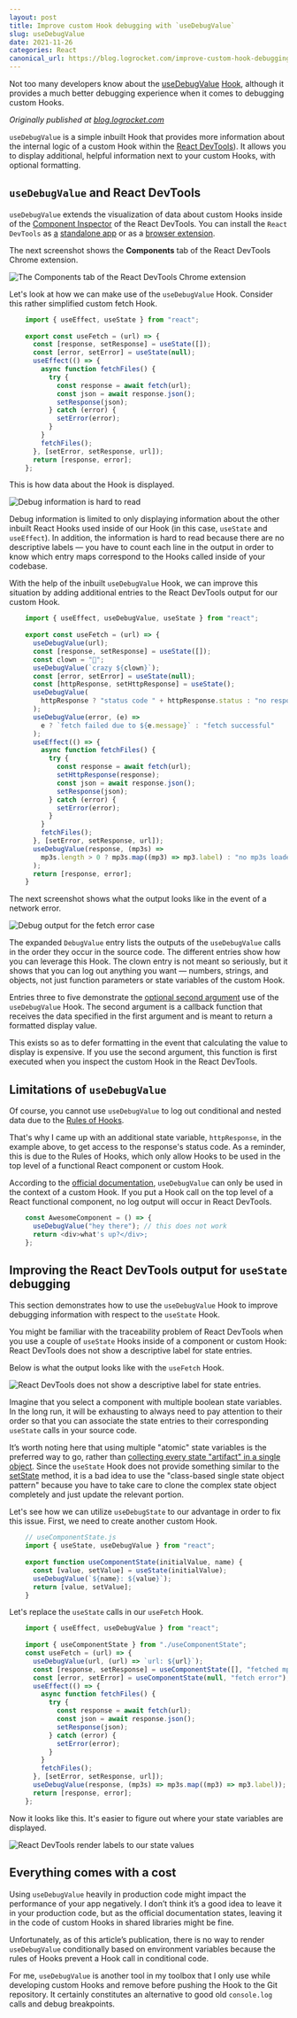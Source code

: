 ```yaml
---
layout: post
title: Improve custom Hook debugging with `useDebugValue`
slug: useDebugValue
date: 2021-11-26
categories: React
canonical_url: https://blog.logrocket.com/improve-custom-hook-debugging-with-usedebugvalue/
---
```


Not too many developers know about the [useDebugValue](https://reactjs.org/docs/hooks-reference.html#usedebugvalue) [Hook](https://reactjs.org/docs/hooks-reference.html#usedebugvalue), although it provides a much better debugging experience when it comes to debugging custom Hooks. 


_Originally published at [blog.logrocket.com](https://blog.logrocket.com/improve-custom-hook-debugging-with-usedebugvalue/)_

`useDebugValue` is a simple inbuilt Hook that provides more information about the internal logic of a custom Hook within the [React DevTools](https://blog.logrocket.com/debug-react-applications-with-the-new-react-devtools/)). It allows you to display additional, helpful information next to your custom Hooks, with optional formatting.

## `useDebugValue` and React DevTools 

`useDebugValue` extends the visualization of data about custom Hooks inside of the [Component Inspector](https://github.com/facebook/react/tree/main/packages/react-devtools#inspecting-component-instances) of the React DevTools. You can install the `React DevTools` as [a](https://www.npmjs.com/package/react-devtools) [standalone app](https://www.npmjs.com/package/react-devtools) or as a [browser extension](https://chrome.google.com/webstore/detail/react-developer-tools/fmkadmapgofadopljbjfkapdkoienihi). 

The next screenshot shows the **Components** tab of the React DevTools Chrome extension.


![The Components tab of the React DevTools Chrome extension](../images/usedebugvalue/devTools.png)


Let's look at how we can make use of the `useDebugValue` Hook. Consider this rather simplified custom fetch Hook. 

```js
    import { useEffect, useState } from "react";
    
    export const useFetch = (url) => {
      const [response, setResponse] = useState([]);
      const [error, setError] = useState(null);
      useEffect(() => {
        async function fetchFiles() {
          try {
            const response = await fetch(url);
            const json = await response.json();
            setResponse(json);
          } catch (error) {
            setError(error);
          }
        }
        fetchFiles();
      }, [setError, setResponse, url]);
      return [response, error];
    };
```

This is how data about the Hook is displayed.


![Debug information is hard to read](../images/usedebugvalue/hook-problem.png)


Debug information is limited to only displaying information about the other inbuilt React Hooks used inside of our Hook (in this case, `useState` and `useEffect`). In addition, the information is hard to read because there are no descriptive labels — you have to count each line in the output in order to know which entry maps correspond to the Hooks called inside of your codebase. 

With the help of the inbuilt `useDebugValue` Hook, we can improve this situation by adding additional entries to the React DevTools output for our custom Hook. 

```js
    import { useEffect, useDebugValue, useState } from "react";
    
    export const useFetch = (url) => {
      useDebugValue(url);
      const [response, setResponse] = useState([]);
      const clown = "🤡";
      useDebugValue(`crazy ${clown}`);
      const [error, setError] = useState(null);
      const [httpResponse, setHttpResponse] = useState();
      useDebugValue(
        httpResponse ? "status code " + httpResponse.status : "no response"
      );
      useDebugValue(error, (e) =>
        e ? `fetch failed due to ${e.message}` : "fetch successful"
      );
      useEffect(() => {
        async function fetchFiles() {
          try {
            const response = await fetch(url);
            setHttpResponse(response);
            const json = await response.json();
            setResponse(json);
          } catch (error) {
            setError(error);
          }
        }
        fetchFiles();
      }, [setError, setResponse, url]);
      useDebugValue(response, (mp3s) =>
        mp3s.length > 0 ? mp3s.map((mp3) => mp3.label) : "no mp3s loaded"
      );
      return [response, error];
    }
```

The next screenshot shows what the output looks like in the event of a network error.


![Debug output for the fetch error case](../images/usedebugvalue/error-case.png)


The expanded `DebugValue` entry lists the outputs of the `useDebugValue` calls in the order they occur in the source code. The different entries show how you can leverage this Hook. The clown entry is not meant so seriously, but it shows that you can log out anything you want — numbers, strings, and objects, not just function parameters or state variables of the custom Hook. 

Entries three to five demonstrate the [optional second argument](https://reactjs.org/docs/hooks-reference.html#defer-formatting-debug-values) use of the `useDebugValue` Hook. The second argument is a callback function that receives the data specified in the first argument and is meant to return a formatted display value. 

This exists so as to defer formatting in the event that calculating the value to display is expensive. If you use the second argument, this function is first executed when you inspect the custom Hook in the React DevTools.

## Limitations of `useDebugValue`

Of course, you cannot use `useDebugValue` to log out conditional and nested data due to the [Rules of Hooks](https://reactjs.org/docs/hooks-rules.html). 

That's why I came up with an additional state variable, `httpResponse`, in the example above, to get access to the response's status code. As a reminder, this is due to the Rules of Hooks, which only allow Hooks to be used in the top level of a functional React component or custom Hook.

According to the [official documentation](https://reactjs.org/docs/hooks-reference.html#defer-formatting-debug-values), `useDebugValue` can only be used in the context of a custom Hook. If you put a Hook call on the top level of a React functional component, no log output will occur in React DevTools. 

```js
    const AwesomeComponent = () => {
      useDebugValue("hey there"); // this does not work
      return <div>what's up?</div>;
    };
```

## Improving the React DevTools output for `useState` debugging

This section demonstrates how to use the `useDebugValue` Hook to improve debugging information with respect to the `useState` Hook. 

You might be familiar with the traceability problem of React DevTools when you use a couple of `useState` Hooks inside of a component or custom Hook: React DevTools does not show a descriptive label for state entries. 

Below is what the output looks like with the `useFetch` Hook.


![React DevTools does not show a descriptive label for state entries.](../images/usedebugvalue/useState-problem.png)


Imagine that you select a component with multiple boolean state variables. In the long run, it will be exhausting to always need to pay attention to their order so that you can associate the state entries to their corresponding `useState` calls in your source code.

It’s worth noting here that using multiple "atomic" state variables is the preferred way to go, rather than [collecting every state "artifact" in a single object](https://doppelmutzi.github.io/useState-vs-useRef/#differences-from-class-based-components). Since the `useState` Hook does not provide something similar to the [setState](https://reactjs.org/docs/react-component.html#setstate) method, it is a bad idea to use the "class-based single state object pattern" because you have to take care to clone the complex state object completely and just update the relevant portion. 

Let's see how we can utilize `useDebugState` to our advantage in order to fix this issue. First, we need to create another custom Hook.

```js
    // useComponentState.js
    import { useState, useDebugValue } from "react";
    
    export function useComponentState(initialValue, name) {
      const [value, setValue] = useState(initialValue);
      useDebugValue(`${name}: ${value}`);
      return [value, setValue];
    }
```

Let's replace the `useState` calls in our `useFetch` Hook.

```js
    import { useEffect, useDebugValue } from "react";
    
    import { useComponentState } from "./useComponentState";
    const useFetch = (url) => {
      useDebugValue(url, (url) => `url: ${url}`);
      const [response, setResponse] = useComponentState([], "fetched mp3s");
      const [error, setError] = useComponentState(null, "fetch error");
      useEffect(() => {
        async function fetchFiles() {
          try {
            const response = await fetch(url);
            const json = await response.json();
            setResponse(json);
          } catch (error) {
            setError(error);
          }
        }
        fetchFiles();
      }, [setError, setResponse, url]);
      useDebugValue(response, (mp3s) => mp3s.map((mp3) => mp3.label));
      return [response, error];
    };
```

Now it looks like this. It's easier to figure out where your state variables are displayed.


![React DevTools render labels to our state values](../images/usedebugvalue/useState-fix.png)

## Everything comes with a cost

Using `useDebugValue` heavily in production code might impact the performance of your app negatively. I don’t think it’s a good idea to leave it in your production code, but as the official documentation states, leaving it in the code of custom Hooks in shared libraries might be fine. 

Unfortunately, as of this article’s publication, there is no way to render `useDebugValue` conditionally based on environment variables because the rules of Hooks prevent a Hook call in conditional code.

For me, `useDebugValue` is another tool in my toolbox that I only use while developing custom Hooks and remove before pushing the Hook to the Git repository. It certainly constitutes an alternative to good old `console.log` calls and debug breakpoints. 




